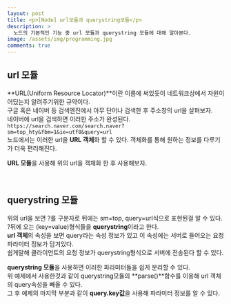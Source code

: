 ```yaml
---
layout: post
title: <p>[Node] url모듈과 querystring모듈</p>
description: >
  노드의 기본적인 기능 중 url 모듈과 querystring 모듈에 대해 알아본다.
image: /assets/img/programming.jpg
comments: true
---
```

<head>
  <link rel="stylesheet" type="text/css" href="../../assets/css/obsidian.css" />
</head>

<h2>url 모듈</h2>

**URL(Uniform Resource Locator)**이란 이름에 써있듯이 네트워크상에서 자원이 어딨는지 알려주기위한 규약이다.<br>
구글 혹은 네이버 등 검색엔진에서 아무 단어나 검색한 후 주소창의 url을 살펴보자.<br>
네이버에 url을 검색하면 이러한 주소가 완성된다.<br>
```https://search.naver.com/search.naver?sm=top_hty&fbm=1&ie=utf8&query=url```<br>
노드에서는 이러한 url을 **URL 객체**화 할 수 있다. 객체화를 통해 원하는 정보를 다루기가 더욱 편리해진다.<br>

**URL 모듈**을 사용해 위의 url을 객체화 한 후 사용해보자.

<br><script src="https://gist.github.com/po9357/f23580bccb99bf09964d592f045ce0d7.js"></script>



## querystring 모듈

위의 url을 보면 ?를 구분자로 뒤에는 sm=top, query=url식으로 표현된걸 알 수 있다.<br>
?뒤에 오는 (key=value)형식들을 **querystring**이라고 한다.<br>
**url 객체**의 속성을 보면 query라는 속성 정보가 있고 이 속성에는 서버로 들어오는 요청 파라미터 정보가 담겨있다.<br>
쉽게말해 클라이언트의 요청 정보가 querystring형식으로 서버에 전송된다 할 수 있다.

**querystring 모듈**을 사용하면 이러한 파라미터들을 쉽게 분리할 수 있다.<br>
위 예제에서 사용한것과 같이 querystring모듈의 **parse()**함수를 이용해 url 객체의 query속성을 빼올 수 있다.<br>
그 후 예제의 마지막 부분과 같이 **query.key값**을 사용해 파라미터 정보를 알 수 있다.

<script src="https://gist.github.com/po9357/c780afa2f36f1ee5fbe0a1cca9778a6e.js"></script>